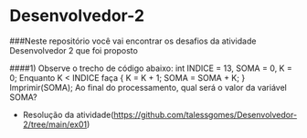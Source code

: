 # Desenvolvedor-2

###Neste repositório você vai encontrar os desafios da atividade Desenvolvedor 2 que foi proposto

####1) Observe o trecho de código abaixo: int INDICE = 13, SOMA = 0, K = 0;
Enquanto K < INDICE faça { K = K + 1; SOMA = SOMA + K; }
Imprimir(SOMA);
Ao final do processamento, qual será o valor da variável SOMA?

- Resolução da atividade(https://github.com/talessgomes/Desenvolvedor-2/tree/main/ex01)
